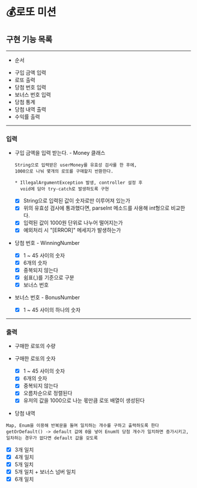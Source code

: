 # 💰로또 미션

## 구현 기능 목록

---

* 순서

- 구입 금액 입력
- 로또 출력
- 당첨 번호 입력
- 보너스 번호 입력
- 당첨 통계
- 당첨 내역 출력
- 수익률 출력

---

### 입력

* 구입 금액을 입력 받는다. - Money 클래스

  ```
  String으로 입력받은 userMoney를 유효성 검사를 한 후에, 
  1000으로 나눠 몇개의 로또를 구매할지 반환한다.
  
  * IllegalArgumentException 발생, controller 설정 후
    void에 담아 try-catch로 발생하도록 구현 
  ```
  * [x] String으로 입력된 값이 숫자로만 이루어져 있는가
  * [x] 위의 유효성 검사에 통과했다면, parseInt 메소드를 사용해 int형으로 비교한다.
  * [x] 입력된 값이 1000원 단위로 나누어 떨어지는가
  * [x] 예외처리 시 "[ERROR]" 메세지가 발생하는가

* 당첨 번호 - WinningNumber
  * [x] 1 ~ 45 사이의 숫자 
  * [x] 6개의 숫자
  * [x] 중복되지 않는다
  * [x] 쉼표(,)를 기준으로 구분
  * [x] 보너스 번호
  
* 보너스 번호 - BonusNumber
  * [x] 1 ~ 45 사이의 하나의 숫자

---

### 출력
* 구매한 로또의 수량

* 구매한 로또의 숫자
  * [x] 1 ~ 45 사이의 숫자
  * [x] 6개의 숫자
  * [x] 중복되지 않는다
  * [x] 오름차순으로 정렬된다
  * [x] 유저의 값을 1000으로 나눈 몫만큼 로또 배열이 생성된다

* 당첨 내역
```
Map, Enum을 이용해 반복문을 돌며 일치하는 개수를 구하고 출력하도록 한다
getOrDefault() -> default 값에 0을 넣어 Enum의 당첨 개수가 일치하면 증가시키고, 일차하는 경우가 없다면 default 값을 갖도록
```
  * [x] 3개 일치
  * [x] 4개 일치
  * [x] 5개 일치
  * [x] 5개 일치 + 보너스 넘버 일치
  * [x] 6개 일치